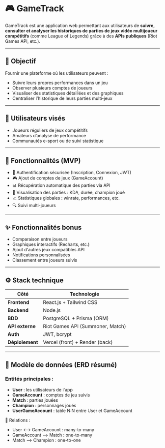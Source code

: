 # 🎮 GameTrack

GameTrack est une application web permettant aux utilisateurs de **suivre, consulter et analyser les historiques de parties de jeux vidéo multijoueur compétitifs** (comme League of Legends) grâce à des **APIs publiques** (Riot Games API, etc.).

---

## 🚀 Objectif

Fournir une plateforme où les utilisateurs peuvent :
- Suivre leurs propres performances dans un jeu
- Observer plusieurs comptes de joueurs
- Visualiser des statistiques détaillées et des graphiques
- Centraliser l’historique de leurs parties multi-jeux

---

## 👤 Utilisateurs visés

- Joueurs réguliers de jeux compétitifs
- Amateurs d’analyse de performance
- Communautés e-sport ou de suivi statistique

---

## 🧩 Fonctionnalités (MVP)

- 🔐 Authentification sécurisée (Inscription, Connexion, JWT)
- 🎮 Ajout de comptes de jeux (GameAccount)
- 📊 Récupération automatique des parties via API
- 📖 Visualisation des parties : KDA, durée, champion joué
- 📈 Statistiques globales : winrate, performances, etc.
- 🔍 Suivi multi-joueurs 

---

## ✨ Fonctionnalités bonus 

- Comparaison entre joueurs
- Graphiques interactifs (Recharts, etc.)
- Ajout d'autres jeux compatibles API
- Notifications personnalisées
- Classement entre joueurs suivis

---

## ⚙️ Stack technique

| Côté             | Technologie                     |
|------------------|----------------------------------|
| **Frontend**     | React.js + Tailwind CSS          |
| **Backend**      | Node.js               |
| **BDD**          | PostgreSQL + Prisma (ORM)        |
| **API externe**  | Riot Games API (Summoner, Match) |
| **Auth**         | JWT, bcrypt                      |
| **Déploiement**  | Vercel (front) + Render (back)   |

---

## 🧱 Modèle de données (ERD résumé)

### Entités principales :
- **User** : les utilisateurs de l'app
- **GameAccount** : comptes de jeu suivis
- **Match** : parties jouées
- **Champion** : personnages joués
- **UserGameAccount** : table N:N entre User et GameAccount

🔗 Relations :
- User ⟷ GameAccount : many-to-many
- GameAccount ⟶ Match : one-to-many
- Match ⟶ Champion : one-to-one

